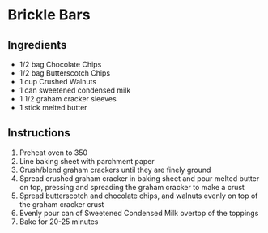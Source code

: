 # Brickle Bars

## Ingredients
  - 1/2 bag Chocolate Chips
  - 1/2 bag Butterscotch Chips
  - 1 cup Crushed Walnuts
  - 1 can sweetened condensed milk
  - 1 1/2 graham cracker sleeves
  - 1 stick melted butter

## Instructions
  1. Preheat oven to 350
  2. Line baking sheet with parchment paper
  3. Crush/blend graham crackers until they are finely ground
  4. Spread crushed graham cracker in baking sheet and pour melted butter on top, pressing and spreading the graham cracker to make a crust
  5. Spread butterscotch and chocolate chips, and walnuts evenly on top of the graham cracker crust
  6. Evenly pour can of Sweetened Condensed Milk overtop of the toppings
  7. Bake for 20-25 minutes